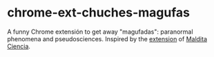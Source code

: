 # chrome-ext-chuches-magufas

A funny Chrome extensión to get away "magufadas": paranormal phenomena and pseudosciences. Inspired by the [extension](https://chrome.google.com/webstore/detail/maldita-ciencia/ncdcfknpcackdbplekehegmoecdfanpl?hl=es) of [Maldita Ciencia](https://maldita.es/malditaciencia/).

